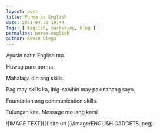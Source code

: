```yaml
--- 
layout: post 
title: Porma vs English
date: 2021-04-25 19:44
Tags: [ taglish, marketing, blog ]
permalink: porma-english 
author: Kevin Olega 
--- 
```

Ayusin natin English mo. 

Huwag puro porma. 

Mahalaga din ang skills. 

Pag may skills ka, ibig-sabihin may pakinabang sayo. 

Foundation ang communication skills. 

Tulungan kita. Message mo lang kami.

![IMAGE TEXT]({{ site.url }}/image/ENGLISH GADGETS.jpeg).